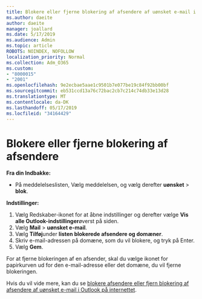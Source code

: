 ```yaml
---
title: Blokere eller fjerne blokering af afsendere af uønsket e-mail i Outlook på internettet
ms.author: daeite
author: daeite
manager: joallard
ms.date: 5/17/2019
ms.audience: Admin
ms.topic: article
ROBOTS: NOINDEX, NOFOLLOW
localization_priority: Normal
ms.collection: Adm_O365
ms.custom:
- "8000015"
- "2001"
ms.openlocfilehash: 9e2ecbae5aae1c9501b7e077be19c84f92bb00bf
ms.sourcegitcommit: eb531ccd13a76c72bac2cb7c214c74db33e13d28
ms.translationtype: MT
ms.contentlocale: da-DK
ms.lasthandoff: 05/17/2019
ms.locfileid: "34164429"
---
```

# <a name="block-or-unblock-senders"></a>Blokere eller fjerne blokering af afsendere

**Fra din Indbakke:**

- På meddelelseslisten, Vælg meddelelsen, og vælg derefter **uønsket** > **blok**.

**Indstillinger:**

1. Vælg Redskaber-ikonet for at åbne indstillinger og derefter vælge **Vis alle Outlook-indstillinger**øverst på siden.
2. Vælg **Mail** > **uønsket e-mail**.
3. Vælg **Tilføj**under **listen blokerede afsendere og domæner**.
4. Skriv e-mail-adressen på domæne, som du vil blokere, og tryk på Enter.
5. Vælg **Gem**.

For at fjerne blokeringen af en afsender, skal du vælge ikonet for papirkurven ud for den e-mail-adresse eller det domæne, du vil fjerne blokeringen.

Hvis du vil vide mere, kan du se [blokere afsendere eller fjern blokering af afsendere af uønsket e-mail i Outlook på internettet](https://support.office.com/article/9bf812d4-6995-4d19-901a-76d6e26939b0).